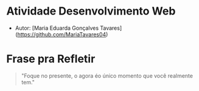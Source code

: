 # Atividade Desenvolvimento Web

- Autor: [Maria Eduarda Gonçalves Tavares] (https://github.com/MariaTavares04)

 # Frase pra Refletir
>"Foque no presente, o agora éo único momento que você realmente tem."

